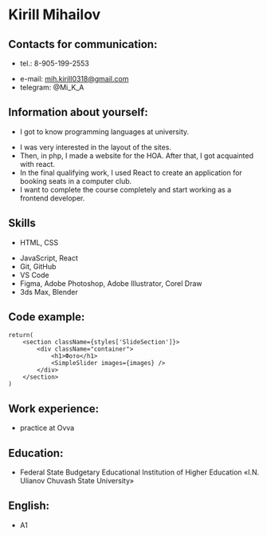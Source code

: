 # Kirill Mihailov

## Contacts for communication:
* tel.: 8-905-199-2553
- e-mail: mih.kirill0318@gmail.com
- telegram: @Mi_K_A

## Information about yourself:
* I got to know programming languages at university.
- I was very interested in the layout of the sites.
- Then, in php, I made a website for the HOA. After that, I got acquainted with react.
- In the final qualifying work, I used React to create an application for booking seats in a computer club.
- I want to complete the course completely and start working as a frontend developer.

## Skills
* HTML, CSS
- JavaScript, React
- Git, GitHub
- VS Code
- Figma, Adobe Photoshop, Adobe Illustrator, Corel Draw
- 3ds Max, Blender

## Code example:
``` 
return(
    <section className={styles['SlideSection']}>
        <div className="container">
            <h1>Фото</h1>
            <SimpleSlider images={images} />
        </div>      
    </section>
)
```

## Work experience:
* practice at Ovva

## Education:
* Federal State Budgetary Educational Institution of Higher Education «I.N. Ulianov Chuvash State University»

## English:
* A1